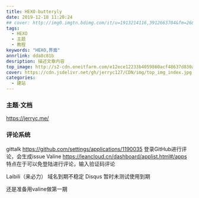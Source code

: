 ```yaml
---
title: HEXO-butteryly
date: 2019-12-18 11:20:24
## cover: http://img0.imgtn.bdimg.com/it/u=1913214116,3912663704&fm=26&gp=0.jpg
tags:
  - HEXO
  - 主题
  - 教程
keywords: "HEXO,界面"
annrlink: dda8c81b
desription: 描述文章内容
top_image: http://s2-cdn.oneitfarm.com/e12ece12233b4059860acf48637d830a.jpg
cover: https://cdn.jsdelivr.net/gh/jerryc127/CDN/img/top_img_index.jpg
categories:
  - 建站
---
```


### 主题·文档

https://jerryc.me/
### 评论系统
gittalk
https://github.com/settings/applications/1190035
登录GitHub进行评论，会生成issue
Valine
https://leancloud.cn/dashboard/applist.html#/apps
特点在于可以免登陆进行评论，输入验证码评论

Laibili（来必力）
域名到期不稳定
Disqus
暂时未测试使用到期

还是准备用valine做第一期
